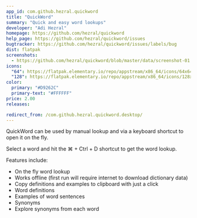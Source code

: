 ```yaml
---
app_id: com.github.hezral.quickword
title: "QuickWord"
summary: "Quick and easy word lookups"
developer: "Adi Hezral"
homepage: https://github.com/hezral/quickword
help_page: https://github.com/hezral/quickword/issues
bugtracker: https://github.com/hezral/quickword/issues/labels/bug
dist: flatpak
screenshots:
  - https://github.com/hezral/quickword/blob/master/data/screenshot-01.png?raw=true
icons:
  "64": https://flatpak.elementary.io/repo/appstream/x86_64/icons/64x64/com.github.hezral.quickword.png
  "128": https://flatpak.elementary.io/repo/appstream/x86_64/icons/128x128/com.github.hezral.quickword.png
color:
  primary: "#D9262C"
  primary-text: "#FFFFFF"
price: 2.00
releases:

redirect_from: /com.github.hezral.quickword.desktop/
---
```


<p>QuickWord can be used by manual lookup and via a keyboard shortcut to open it on the fly.</p>
<p>Select a word and hit the ⌘ + Ctrl + D shortcut to get the word lookup.</p>
<p>Features include:</p>
<ul>
<li>On the fly word lookup</li>
<li>Works offline (first run will require internet to download dictionary data)</li>
<li>Copy definitions and examples to clipboard with just a click</li>
<li>Word definitions</li>
<li>Examples of word sentences</li>
<li>Synonyms</li>
<li>Explore synonyms from each word</li>
</ul>